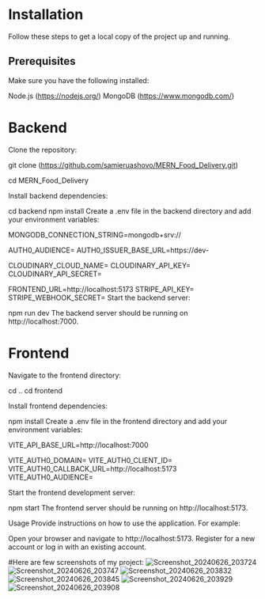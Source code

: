 
# Installation
Follow these steps to get a local copy of the project up and running.

## Prerequisites
Make sure you have the following installed:

Node.js (https://nodejs.org/)
MongoDB (https://www.mongodb.com/)

# Backend
Clone the repository:

git clone (https://github.com/samieruashovo/MERN_Food_Delivery.git)

cd MERN_Food_Delivery

Install backend dependencies:

cd backend
npm install
Create a .env file in the backend directory and add your environment variables:

MONGODB_CONNECTION_STRING=mongodb+srv://


AUTH0_AUDIENCE=
AUTH0_ISSUER_BASE_URL=https://dev-


CLOUDINARY_CLOUD_NAME=
CLOUDINARY_API_KEY=
CLOUDINARY_API_SECRET=

FRONTEND_URL=http://localhost:5173
STRIPE_API_KEY=
STRIPE_WEBHOOK_SECRET=
Start the backend server:

npm run dev
The backend server should be running on http://localhost:7000.

# Frontend
Navigate to the frontend directory:


cd ..
cd frontend

Install frontend dependencies:

npm install
Create a .env file in the frontend directory and add your environment variables:

VITE_API_BASE_URL=http://localhost:7000

VITE_AUTH0_DOMAIN=
VITE_AUTH0_CLIENT_ID=
VITE_AUTH0_CALLBACK_URL=http://localhost:5173
VITE_AUTH0_AUDIENCE=

Start the frontend development server:


npm start
The frontend server should be running on http://localhost:5173.

Usage
Provide instructions on how to use the application. For example:

Open your browser and navigate to http://localhost:5173.
Register for a new account or log in with an existing account.

#Here are few screenshots of my project:
![Screenshot_20240626_203724](https://github.com/samieruashovo/MERN_Food_Delivery/assets/84716783/ef7848fe-9e17-4fcf-8fd5-02c290a3f934)
![Screenshot_20240626_203747](https://github.com/samieruashovo/MERN_Food_Delivery/assets/84716783/c1bde32b-024c-4396-adc9-d56908cd2953)
![Screenshot_20240626_203832](https://github.com/samieruashovo/MERN_Food_Delivery/assets/84716783/80499452-a838-4786-9a11-fe73de5763ed)
![Screenshot_20240626_203845](https://github.com/samieruashovo/MERN_Food_Delivery/assets/84716783/5e6316b3-972e-4fce-bae9-47ffe963e128)
![Screenshot_20240626_203929](https://github.com/samieruashovo/MERN_Food_Delivery/assets/84716783/54ea917a-2e34-4e8b-8b6d-77338dece343)
![Screenshot_20240626_203908](https://github.com/samieruashovo/MERN_Food_Delivery/assets/84716783/94de8659-f2a1-426d-aae0-0676f73d154d)
